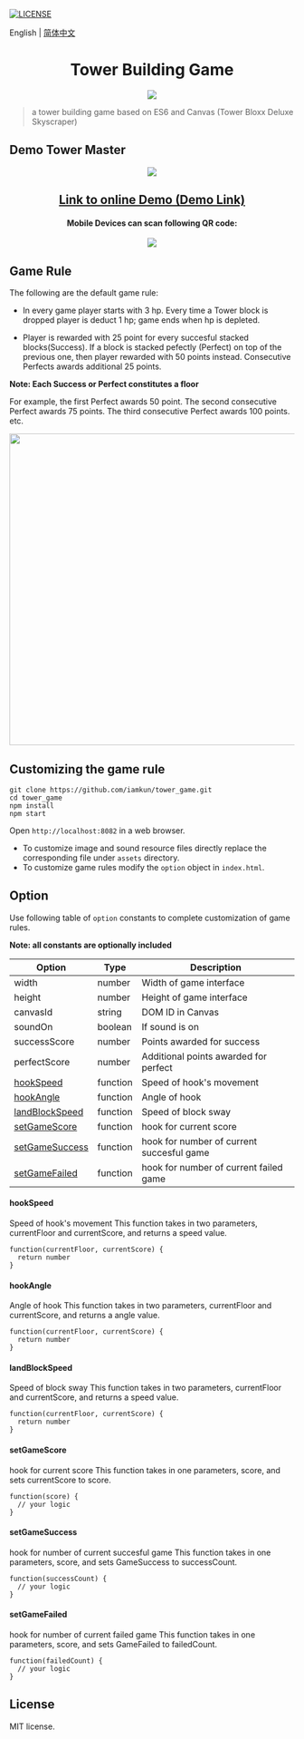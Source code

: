 [![LICENSE](https://img.shields.io/badge/license-MIT-blue.svg)](LICENSE)

English | [简体中文](./README.zh-CN.md)

<h1 align="center">Tower Building Game</h1>
<p align="center"><img src="https://o2qq673j2.qnssl.com/tower-loading.gif"/></p>

> a tower building game based on ES6 and Canvas (Tower Bloxx Deluxe Skyscraper)

## Demo Tower Master
<p align="center"><img src="https://user-images.githubusercontent.com/17680888/47480922-93a20c00-d864-11e8-8f7c-6d1d60184730.gif"/></p>
<h2 align="center"><a href="https://iamkun.github.io/tower_game">Link to online Demo (Demo Link)</a></h2>
<h4 align="center">Mobile Devices can scan following QR code:</h4>
<p align="center">
  <img src="https://user-images.githubusercontent.com/17680888/47480646-abc55b80-d863-11e8-9337-4ea768ebe55d.png" />
</p>

## Game Rule

The following are the default game rule:

- In every game player starts with 3 hp. Every time a Tower block is dropped player is deduct 1 hp; game ends when hp is depleted.

- Player is rewarded with 25 point for every succesful stacked blocks(Success). If a block is stacked pefectly (Perfect) on top of the previous one, then player
rewarded with 50 points instead. Consecutive Perfects awards additional 25 points.

**Note: Each Success or Perfect constitutes a floor**

  For example, the first Perfect awards 50 point. The second consecutive Perfect awards 75 points.
 The third consecutive Perfect awards 100 points.  etc.

<p align="center">
  <img width="550" src="https://user-images.githubusercontent.com/17680888/47473105-d9021180-d843-11e8-8c19-b6b78d86cbdf.png" />
</p>

## Customizing the game rule

```
git clone https://github.com/iamkun/tower_game.git
cd tower_game
npm install
npm start
```
Open `http://localhost:8082` in a web browser.

- To customize image and sound resource files directly replace the corresponding file under `assets` directory.
- To customize game rules modify the `option` object in `index.html`.

## Option

Use following table of `option` constants to complete customization of game rules.

**Note: all constants are optionally included**

| Option | Type | Description |
|---------|--------|-------------|
| width          | number | Width of game interface |
| height         | number | Height of game interface |
| canvasId       | string | DOM ID in Canvas |
| soundOn        | boolean | If sound is on |
| successScore   | number | Points awarded for success |
| perfectScore   | number | Additional points awarded for perfect |
| <a href="#hookspeed">hookSpeed</a> | function | Speed of hook's movement |
| <a href="#hookangle">hookAngle</a> | function | Angle of hook |
| <a href="#landblockspeed">landBlockSpeed</a> | function | Speed of block sway |
| <a href="#setgamescore">setGameScore</a> | function | hook for current score |
| <a href="#setgamesuccess">setGameSuccess</a> | function | hook for number of current succesful game |
| <a href="#setgamefailed">setGameFailed</a> | function | hook for number of current failed game |

#### hookSpeed
Speed of hook's movement
This function takes in two parameters, currentFloor and currentScore, and returns a speed value.
```
function(currentFloor, currentScore) {
  return number
}
```

#### hookAngle
Angle of hook
This function takes in two parameters, currentFloor and currentScore, and returns a angle value.
```
function(currentFloor, currentScore) {
  return number
}
```

#### landBlockSpeed
Speed of block sway
This function takes in two parameters, currentFloor and currentScore, and returns a speed value.
```
function(currentFloor, currentScore) {
  return number
}
```

#### setGameScore
hook for current score
This function takes in one parameters, score, and sets currentScore to score.
```
function(score) {
  // your logic
}
```

#### setGameSuccess
hook for number of current succesful game
This function takes in one parameters, score, and sets GameSuccess to successCount.
```
function(successCount) {
  // your logic
}
```

#### setGameFailed
hook for number of current failed game
This function takes in one parameters, score, and sets GameFailed to failedCount.
```
function(failedCount) {
  // your logic
}
```

## License

MIT license.
